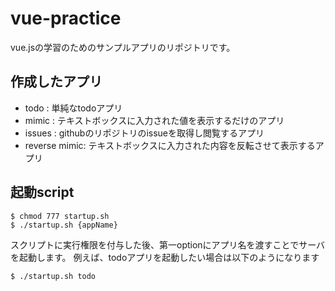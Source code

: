 # vue-practice
vue.jsの学習のためのサンプルアプリのリポジトリです。

## 作成したアプリ
- todo : 単純なtodoアプリ
- mimic : テキストボックスに入力された値を表示するだけのアプリ
- issues : githubのリポジトリのissueを取得し閲覧するアプリ
- reverse mimic: テキストボックスに入力された内容を反転させて表示するアプリ

## 起動script
```
$ chmod 777 startup.sh
$ ./startup.sh {appName}
```

スクリプトに実行権限を付与した後、第一optionにアプリ名を渡すことでサーバを起動します。
例えば、todoアプリを起動したい場合は以下のようになります
```
$ ./startup.sh todo
```
